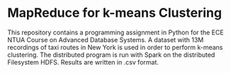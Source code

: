 # MapReduce for k-means Clustering

This repository contains a programming assignment in Python for the ECE NTUA Course on Advanced Database Systems. A dataset with 13M recordings of taxi routes in New York is used in order to perform k-means clustering. The distributed program is run with Spark on the distributed Filesystem HDFS. Results are written in .csv format.


